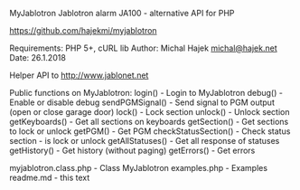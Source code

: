 MyJablotron Jablotron alarm JA100 - alternative API for PHP

https://github.com/hajekmi/myjablotron

Requirements: PHP 5+, cURL lib
Author: Michal Hajek <michal@hajek.net>
Date: 26.1.2018

Helper API to http://www.jablonet.net

Public functions on MyJablotron:
login() - Login to MyJablotron
debug() - Enable or disable debug
sendPGMSignal() - Send signal to PGM output (open or close garage door)
lock() - Lock section
unlock() - Unlock section
getKeyboards() - Get all sections on keyboards
getSection() - Get sections to lock or unlock
getPGM() - Get PGM
checkStatusSection() - Check status section - is lock or unlock
getAllStatuses() - Get all response of statuses
getHistory() - Get history (without paging)
getErrors() - Get errors


myjablotron.class.php - Class MyJablotron
examples.php - Examples
readme.md - this text
